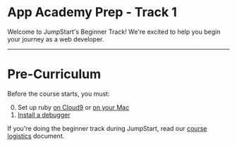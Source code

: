 # App Academy Prep - Track 1

Welcome to JumpStart's Beginner Track! We're excited to help you begin your journey as a web developer.

<!-- JumpStart's curriculum is split into two tracks: *the beginner track* and *the intermediate track*. You **must complete both tracks** to be eligible for admission to App Academy. Each track will take about 24 hours of work to complete. You have 3 options for completing these tracks:

  &nbsp;&nbsp;&nbsp;&nbsp;
  **Option 1**
  <br />
  &nbsp;&nbsp;&nbsp;&nbsp;
  Do the beginner track *at home*, before JumpStart, and then do the intermediate track once you're here (recommended).

  &nbsp;&nbsp;&nbsp;&nbsp;
  **Option 2**
  <br />
  &nbsp;&nbsp;&nbsp;&nbsp;
  Do the beginner track *during JumpStart*, and then return for a *second round of JumpStart* (for a total of 4 weeks) to complete the intermediate track. This option may be for you if you are brand new to coding or are struggling with the beginner track at home.

  &nbsp;&nbsp;&nbsp;&nbsp;
  **Option 3**
  <br />
  &nbsp;&nbsp;&nbsp;&nbsp;
  Do the beginner track *during JumpStart*, and then do the intermediate track at home. You will have to complete a Skype interview after finishing the intermediate track. This option may be for you if you are brand new to coding, but can only commit to two weeks of JumpStart.

We highly recommend trying to complete the beginner track at home before choosing options 2 or 3. -->

---
# Pre-Curriculum

Before the course starts, you must:

0. Set up ruby [on Cloud9][ruby-setup] or [on your Mac][rbenv-setup]
0. [Install a debugger][debugger-setup]


If you're doing the beginner track during JumpStart, read our [course logistics][logistics] document.

[ruby-setup]: configuration/c9_setup.md
[debugger-setup]: configuration/debugger_setup.md
[rbenv-setup]: configuration/rbenv_setup.md
[logistics]: logistics.md

<!-- ---
# Suggested Timeline

| Week / Day | Section                               |
|------------|---------------------------------------|
| W1D1       | Part 1 **and** Part 2                 |
| W1D2       | Part 3 - Numbers & Strings            |
| W1D3       | Part 4 - Flow Control                 |
| W1D4       | Part 5 - Arrays                       |
| W1D5 - 7   | Problem Set 1 **and** Problem Set 2   |
| W2D1       | Problem Set 3                         |
| W2D2 - 3   | Practice Assessments                  |
| W2D4       | Final Assessments                     | -->
